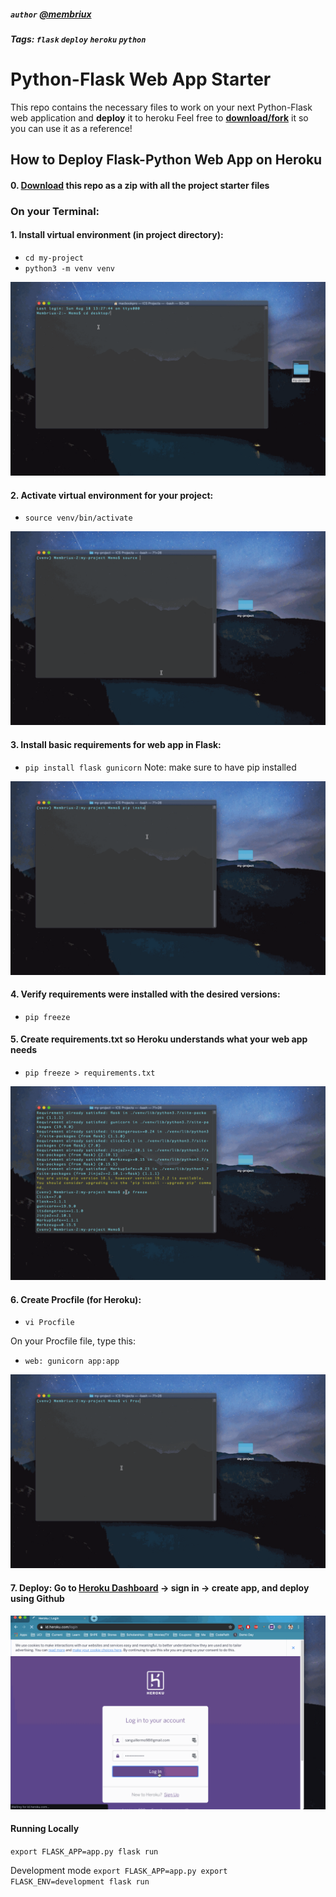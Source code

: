 ##### `author` [@membriux](https://github.com/membriux)
##### Tags: `flask` `deploy` `heroku` `python`

# Python-Flask Web App Starter
This repo contains the necessary files to work on your next Python-Flask web application and **deploy** it to heroku
Feel free to **[download/fork](/heroku-webapp-starter.zip)** it so you can use it as a reference!

## How to Deploy Flask-Python Web App on Heroku

#### 0. [Download](https://github.com/membriux/heroku-python-webapp-starter/blob/master/heroku-webapp-starter.zip?raw=true) this repo as a zip with all the project starter files

### On your Terminal:

#### 1. Install virtual environment (in project directory):
- `cd my-project`
- `python3 -m venv venv`

![Install venv](gifs/walkthrough1.gif)


#### 2. Activate virtual environment for your project:
- `source venv/bin/activate`

![Activate venv](gifs/walkthrough2.gif)


#### 3. Install basic requirements for web app in Flask:
 - `pip install flask gunicorn`
 Note: make sure to have pip installed

![Install requirements](gifs/walkthrough3.gif)


#### 4. Verify requirements were installed with the desired versions:
- `pip freeze`

#### 5. Create requirements.txt so Heroku understands what your web app needs
- `pip freeze > requirements.txt`

![Create requirements.txt](gifs/walkthrough4.gif)


#### 6. Create Procfile (for Heroku):
- `vi Procfile`

On your Procfile file, type this:
- `web: gunicorn app:app`

![Create Procfile](gifs/walkthrough5.gif)


#### 7. Deploy: Go to [Heroku Dashboard](http://heroku.com) -> sign in -> create app, and deploy using Github


![Deploy to Heroku](gifs/walkthrough6.gif)


#### Running Locally

`export FLASK_APP=app.py
flask run
`

Development mode
`export FLASK_APP=app.py
export FLASK_ENV=development
flask run
`
